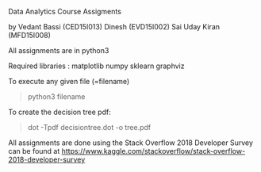 Data Analytics Course Assigments


by 
Vedant Bassi (CED15I013)
Dinesh (EVD15I002)
Sai Uday Kiran (MFD15I008)


All assignments are in python3

Required libraries : 
matplotlib
numpy
sklearn
graphviz


To execute any given file (=filename)
> python3 filename

To create the decision tree pdf:
> dot -Tpdf decisiontree.dot -o tree.pdf

All assignments are done using the Stack Overflow 2018 Developer Survey
can be found at https://www.kaggle.com/stackoverflow/stack-overflow-2018-developer-survey




